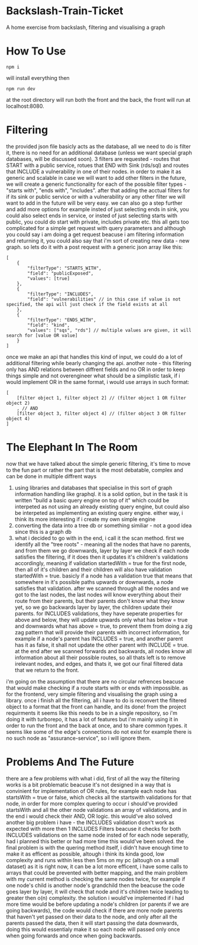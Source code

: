 # Backslash-Train-Ticket
A home exercise from backslash, filtering and visualising a graph

# How To Use
```
npm i
```
will install everything then
```
npm run dev
```
at the root directory will run both the front and the back, the front will run at localhost:8080. 

# Filtering
the provided json file basicly acts as the database, all we need to do is filter it, there is no need for an additional database (unless we want special graph databases, will be discussed soon).
3 filters are requested - routes that START with a public service, rotues that END with Sink (rds/sql) and routes that INCLUDE
a vulnerability in one of their nodes. in order to make it as generic and scalable in case we will want to add other filters in the future,
we will create a generic functionality for each of the possible filter types - "starts with", "ends with", "includes". after that adding the acctual
filters for if its sink or public service or with a vulnerability or any other filter we will want to add in the future will be very easy. we can also
go a step further and add more options for example insted of just selecting ends in sink, you could also select ends in service, or insted of just selecting
starts with public, you could do start with private, includes private etc. this all gets too complicated for a simple get request with query parameters and
although you could say i am doing a get request beacuse i am filtering information and returning it, you could also say that i'm sort of creating new data - new graph. so
lets do it with a post request with a generic json array like this:
```
[
	{
		"filterType": "STARTS_WITH",
		"field": "publicExposed",
		"values": [true]
	},
	{
		"filterType": "INCLUDES",
		"field": "vulnerabilities" // in this case if value is not specified, the api will just check if the field exists at all
	},
	{
		"filterType": "ENDS_WITH",
		"field": "kind",
		"values": ["sqs", "rds"] // multiple values are given, it will search for [value OR value]
	}
]
```

once we make an api that handles this kind of input, we could do a lot of additional filtering while bearly changing the api. another note - this filtering only has AND relations
between diffrent fields and no OR in order to keep things simple and not overengineer what should be a simplistic task, if i would implement OR in the same format, i would use arrays in such format:

```
[
	[filter object 1, filter object 2] // (filter object 1 OR filter object 2)
	, // AND
	[filter object 3, filter object 4] // (filter object 3 OR filter object 4)
]
```

# The Elephant In The Room
now that we have talked about the simple generic filtering, it's time to move to the fun part or rather the part that is the most debatable, complex
and can be done in multiple diffrent ways
1. using libraries and databases that specialise in this sort of graph information handling like graphql. it is a solid option, but in the task it is written "build a basic query engine on top of it" which could be interpeted as not using an already existing query engine, but could also be interpeted as implementing an existing query engine. either way, i think its more interesting if i create my own simple engine
2. converting the data into a tree db or something similiar - not a good idea since this is a graph db
3. what i decided to go with in the end, i call it the scan method. first we identify all the "tree roots" - meaning all the nodes
that have no parents, and from them we go downwards, layer by layer we check if each node satisfies the filtering, if it does then it
updates it's children's validations accordingly, meaning if validation startedWith = true for the first node, then all of it's children
and their children will also have validation startedWith = true. basicly if a node has a validation true that means that somewhere in
it's possible paths upwards or downwards, a node satisfies that validation. after we scanned through all the nodes and we got to the
last nodes, the last nodes will know everything about their route from their parents, but their parents don't know what they know yet,
so we go backwards layer by layer, the children update their parents. for INCLUDES validations, they have seperate properties for
above and below, they will update upwards only what has below = true and downwards what has above = true, to prevent them from doing
a zig zag pattern that will provide their parents with incorrect information, for example if a node's parent has INCLUDES = true,
and another parent has it as false, it shall not update the other parent with INCLUDE = true. at the end after we scanned forwards and 
backwards, all nodes know all information about all their possible routes, so all thats left is to remove irelevant nodes, and edges,
and thats it, we got our final filtered data that we return to the front.

i'm going on the assumption that there are no circular refrences beacuse that would make checking if a route starts with or ends with impossible.
as for the frontend, very simple filtering and visualising the graph using a library.
once i finish all the filtering, all i have to do is reconvert the filtered object to a format that the front can handle, and its done!
from the project requirments it seems like this needs to be in a single repository, so i'm doing it with turborepo, it has a lot of
features but i'm mainly using it in order to run the front and the back at once, and to share common types.
it seems like some of the edge's connections do not exist for example there is no such node as "assurance-service", so i will ignore
them.

# Problems And The Future
there are a few problems with what i did, first of all the way the filtering works is a bit problematic beacuse it's not designed in a
way that is convinient for implementation of OR rules, for example each node has startsWith = true or false, which checks all the 
startswith validations for that node, in order for more complex quering to occur i should've provided startsWith and all the other node 
validations an array of validations, and in the end i would check their AND, OR logic. this would've also solved another big problem
i have - the INCLUDES validation dosn't work as expected with more then 1 INCLUDES Filters beacuse it checks for both INCLUDES 
validations on the same node insted of for each node seperatly, had i planned this better or had more time this would've been solved.
the final problem is with the quering method itself, i didn't have enough time to make it as efficent as possible, altough i think
its kinda good, low complexity and runs within less then 5ms on my pc (altough on a small dataset) as it is right now, it can be a
lot more efficent, i have some calls to arrays that could be prevented with better mapping, and the main problem with my current method
is checking the same nodes twice, for example if one node's child is another node's grandchild then the beacuse the code goes layer by 
layer, it will check that node and it's children twice leading to greater then o(n) complexity. the solution i would've implemented if
i had more time would be before updating a node's children (or parents if we are going backwards), the code would check if there are
more node parents that haven't yet passed on their data to the node, and only after all the parents passed the data, then it will start
passing the data downwards, doing this would essentialy make it so each node will passed only once when going forwards and once when
going backwards.